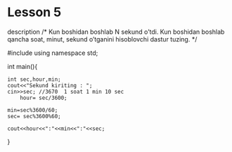 # Lesson 5
description
/* Kun boshidan boshlab N sekund o’tdi. Kun
boshidan boshlab qancha soat, minut, sekund
o’tganini hisoblovchi dastur tuzing.
*/

#include <iostream>
using namespace std;

int main(){
	
	int sec,hour,min;
	cout<<"Sekund kiriting : ";
	cin>>sec; //3670  1 soat 1 min 10 sec 
    	hour= sec/3600;
	
	min=sec%3600/60;
	sec= sec%3600%60;
	
	cout<<hour<<":"<<min<<":"<<sec;
	
	
}

 

